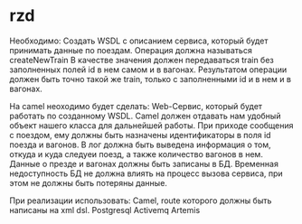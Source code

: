 # rzd
Необходимо: Создать WSDL с описанием сервиса, который будет принимать данные по поездам. Операция должна называться createNewTrain В качестве значения должен передаваться train без заполненных полей id в нем самом и в вагонах. Результатом операции должен быть точно такой же train, только с заполненными id и в нем и в вагонах.

На camel неоходимо будет сделать: Web-Сервис, который будет работать по созданному WSDL. Camel должен отдавать нам удобный объект нашего класса для дальнейшей работы. При приходе сообщения с поездом, ему должны быть назначены идентификаторы в поля id поезда и вагонов. В лог должна быть выведена информация о том, откуда и куда следуеи поезд, а также количество вагонов в нем. Данные о презде и вагонах должны быть записаны в БД. Временная недоступность БД не должна влиять на процесс вызова сервиса, при этом не должны быть потеряны данные.

При реализации использовать: Camel, route которого должны быть написаны на xml dsl. Postgresql Activemq Artemis
